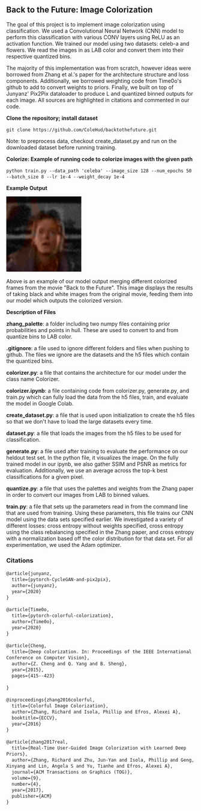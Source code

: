 ## <b> Back to the Future: Image Colorization </b> ##
The goal of this project is to implement image colorization using classification. We used a Convolutional Neural Network (CNN) model to perform this classification with various CONV layers using ReLU as an activation function. We trained our model using two datasets: celeb-a and flowers. We read the images in as LAB color and convert them into their respective quantized bins.

The majority of this implementation was from scratch, however ideas were borrowed from Zhang et al.'s paper for the architecture structure and loss components. Additionally, we borrowed weighting code from Time0o's github to add to convert weights to priors. Finally, we built on top of Junyanz' Pix2Pix dataloader to produce L and quantized binned outputs for each image. All sources are highlighted in citations and commented in our code.

**Clone the repository; install dataset**

```
git clone https://github.com/ColeHud/backtothefuture.git
```

Note: to preprocess data, checkout create_dataset.py and run on the downloaded dataset before running training.


**Colorize: Example of running code to colorize images with the given path**
```
python train.py --data_path 'celeba' --image_size 128 --num_epochs 50 --batch_size 8 --lr 1e-4 --weight_decay 1e-4
```

**Example Output**

<img src="https://github.com/ColeHud/backtothefuture/blob/main/bttf.gif" width="200">

Above is an example of our model output merging different colorized frames from the movie "Back to the Future". This image displays the results of taking black and white images from the original movie, feeding them into our model which outputs the colorized version.

**Description of Files**

**zhang_palette**: a folder including two numpy files containing prior probabilities and points in hull. These are used to convert to and from quantize bins to LAB color.

**.gitignore**: a file used to ignore different folders and files when pushing to github. The files we ignore are the datasets and the h5 files which contain the quantized bins.

**colorizer.py**: a file that contains the architecture for our model under the class name Colorizer.

**colorizer.ipynb**: a file containing code from colorizer.py, generate.py, and train.py which can fully load the data from the h5 files, train, and evaluate the model in Google Colab.

**create_dataset.py**: a file that is used upon initialization to create the h5 files so that we don't have to load the large datasets every time.

**dataset.py**: a file that loads the images from the h5 files to be used for classification.

**generate.py**: a file used after training to evaluate the performance on our heldout test set. In the python file, it visualizes the image. On the fully trained model in our ipynb, we also gather SSIM and PSNR as metrics for evaluation. Additionally, we use an average across the top-k best classifications for a given pixel.

**quantize.py**: a file that uses the palettes and weights from the Zhang paper in order to convert our images from LAB to binned values.

**train.py**: a file that sets up the parameters read in from the command line that are used from training. Using these parameters, this file trains our CNN model using the data sets specified earlier. We investigated a variety of different losses: cross entropy without weights specified, cross entropy using the class rebalancing specified in the Zhang paper, and cross entropy with a normalization based off the color distribution for that data set. For all experimentation, we used the Adam optimizer.

### Citations ###
```
@article{junyanz,
  title={pytorch-CycleGAN-and-pix2pix},
  author={junyanz},
  year={2020}
}

@article{Time0o,
  title={pytorch-colorful-colorization},
  author={Time0o},
  year={2020}
}

@article{Cheng,
  title={Deep colorization. In: Proceedings of the IEEE International Conference on Computer Vision},
  author={Z. Cheng and Q. Yang and B. Sheng},
  year={2015},
  pages={415--423}

}

@inproceedings{zhang2016colorful,
  title={Colorful Image Colorization},
  author={Zhang, Richard and Isola, Phillip and Efros, Alexei A},
  booktitle={ECCV},
  year={2016}
}

@article{zhang2017real,
  title={Real-Time User-Guided Image Colorization with Learned Deep Priors},
  author={Zhang, Richard and Zhu, Jun-Yan and Isola, Phillip and Geng, Xinyang and Lin, Angela S and Yu, Tianhe and Efros, Alexei A},
  journal={ACM Transactions on Graphics (TOG)},
  volume={9},
  number={4},
  year={2017},
  publisher={ACM}
}
```
